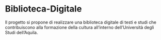 # Biblioteca-Digitale
Il progetto si propone di realizzare una biblioteca digitale di testi e studi che contribuiscono alla formazione della cultura all’interno dell’Università degli Studi dell’Aquila. 
